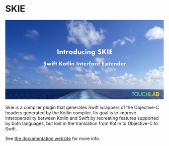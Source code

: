 # SKIE

![SKIE](skie-header.jpg)

Skie is a compiler plugin that generates Swift wrappers of the Objective-C headers generated by the Kotlin compiler. Its goal is to improve interoperability between Kotlin and Swift by recreating features supported by both languages, but lost in the translation from Kotlin to Objective-C to Swift.

See [the documentation website](https://thankful-bush-09840aa10.2.azurestaticapps.net/) for more info.

